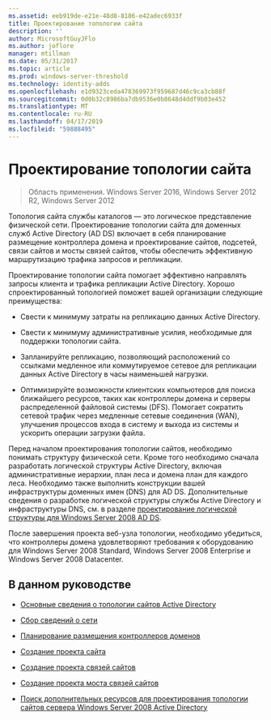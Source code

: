 ```yaml
---
ms.assetid: eeb919de-e21e-48d8-8186-e42adec6933f
title: Проектирование топологии сайта
description: ''
author: MicrosoftGuyJFlo
ms.author: joflore
manager: mtillman
ms.date: 05/31/2017
ms.topic: article
ms.prod: windows-server-threshold
ms.technology: identity-adds
ms.openlocfilehash: e1d9323ceda478369973f959687d46c9ca3cb88f
ms.sourcegitcommit: 0d0b32c8986ba7db9536e0b8648d4ddf9b03e452
ms.translationtype: MT
ms.contentlocale: ru-RU
ms.lasthandoff: 04/17/2019
ms.locfileid: "59888495"
---
```

# <a name="designing-the-site-topology"></a>Проектирование топологии сайта

>Область применения. Windows Server 2016, Windows Server 2012 R2, Windows Server 2012

Топология сайта службы каталогов — это логическое представление физической сети. Проектирование топологии сайта для доменных служб Active Directory (AD DS) включает в себя планирование размещение контроллера домена и проектирование сайтов, подсетей, связи сайтов и мосты связей сайтов, чтобы обеспечить эффективную маршрутизацию трафика запросов и репликации.  
  
Проектирование топологии сайта помогает эффективно направлять запросы клиента и трафика репликации Active Directory. Хорошо спроектированный топологией поможет вашей организации следующие преимущества:  
  
-   Свести к минимуму затраты на репликацию данных Active Directory.  
  
-   Свести к минимуму административные усилия, необходимые для поддержки топологии сайта.  
  
-   Запланируйте репликацию, позволяющий расположений со ссылками медленное или коммутируемое сетевое для репликации данных Active Directory в часы наименьшей нагрузки.  
  
-   Оптимизируйте возможности клиентских компьютеров для поиска ближайшего ресурсов, таких как контроллеры домена и серверы распределенной файловой системы (DFS). Помогает сократить сетевой трафик через медленные сетевые соединения (WAN), улучшения процессов входа в систему и выхода из системы и ускорить операции загрузки файла.  
  
Перед началом проектирования топологии сайтов, необходимо понимать структуру физической сети. Кроме того необходимо сначала разработать логической структуры Active Directory, включая административные иерархии, план леса и домена план для каждого леса. Необходимо также выполнить конструкции вашей инфраструктуры доменных имен (DNS) для AD DS. Дополнительные сведения о разработке логической структуры службы Active Directory и инфраструктуры DNS, см. в разделе [проектирование логической структуры для Windows Server 2008 AD DS](https://technet.microsoft.com/library/cc770806.aspx).  
  
После завершения проекта веб-узла топологии, необходимо убедиться, что контроллеры домена удовлетворяют требования к оборудованию для Windows Server 2008 Standard, Windows Server 2008 Enterprise и Windows Server 2008 Datacenter.  
  
## <a name="in-this-guide"></a>В данном руководстве  
  
-   [Основные сведения о топологии сайтов Active Directory](../../ad-ds/plan/Understanding-Active-Directory-Site-Topology.md)  
  
-   [Сбор сведений о сети](../../ad-ds/plan/Collecting-Network-Information.md)  
  
-   [Планирование размещения контроллеров доменов](../../ad-ds/plan/Planning-Domain-Controller-Placement.md)  
  
-   [Создание проекта сайта](../../ad-ds/plan/Creating-a-Site-Design.md)  
  
-   [Создание проекта связей сайтов](../../ad-ds/plan/Creating-a-Site-Link-Design.md)  
  
-   [Создание проекта моста связей сайтов](../../ad-ds/plan/Creating-a-Site-Link-Bridge-Design.md)  
  
-   [Поиск дополнительных ресурсов для проектирования топологии сайтов сервера Windows Server 2008 Active Directory](../../ad-ds/plan/Finding-Additional-Resources-for-Windows-Server-2008-Active-Directory-Site-Topology-Design.md)  
  


